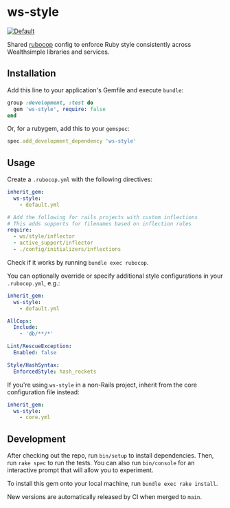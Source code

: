 # ws-style
[![Default](https://github.com/wealthsimple/ws-style/actions/workflows/default.yml/badge.svg)](https://github.com/wealthsimple/ws-style/actions/workflows/default.yml)

Shared [rubocop](https://github.com/bbatsov/rubocop) config to enforce Ruby style consistently across Wealthsimple libraries and services.

## Installation

Add this line to your application's Gemfile and execute `bundle`:

```ruby
group :development, :test do
  gem 'ws-style', require: false
end
```

Or, for a rubygem, add this to your `gemspec`:

```ruby
spec.add_development_dependency 'ws-style'
```

## Usage

Create a `.rubocop.yml` with the following directives:

```yaml
inherit_gem:
  ws-style:
    - default.yml

# Add the following for rails projects with custom inflections
# This adds supports for filenames based on inflection rules
require:
  - ws/style/inflector
  - active_support/inflector
  - ./config/initializers/inflections
```

Check if it works by running `bundle exec rubocop`.

You can optionally override or specify additional style configurations in your `.rubocop.yml`, e.g.:

```yaml
inherit_gem:
  ws-style:
    - default.yml

AllCops:
  Include:
    - 'db/**/*'

Lint/RescueException:
  Enabled: false

Style/HashSyntax:
  EnforcedStyle: hash_rockets
```

If you're using `ws-style` in a non-Rails project, inherit from the core configuration file instead:

```yaml
inherit_gem:
  ws-style:
    - core.yml
```

## Development

After checking out the repo, run `bin/setup` to install dependencies. Then, run `rake spec` to run the tests. You can also run `bin/console` for an interactive prompt that will allow you to experiment.

To install this gem onto your local machine, run `bundle exec rake install`.

New versions are automatically released by CI when merged to `main`.
